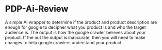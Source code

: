 # PDP-Ai-Review
A simple AI wrapper to determine if the product and product description are enough for google to decipher what you product is and who the target audience is. The output is how the google crawler believes about your product. If the out the output is inaccurate, then you will need to make changes to help google crawlers understand your product.
